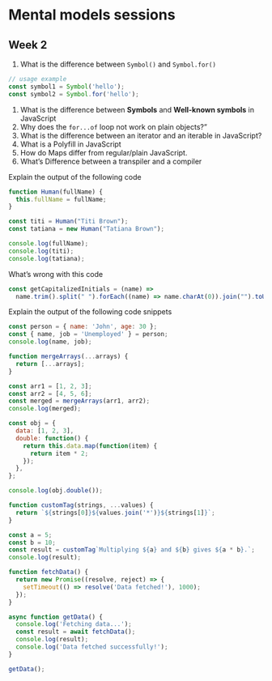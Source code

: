 # Mental models sessions

## Week 2

1. What is the difference between `Symbol()` and `Symbol.for()`

```jsx
// usage example
const symbol1 = Symbol('hello');
const symbol2 = Symbol.for('hello');
```

1. What is the difference between **Symbols** and **Well-known symbols** in JavaScript
2. Why does the `for...of` loop not work on plain objects?”
3. What is the difference between an iterator and an iterable in JavaScript?
4. What is a Polyfill in JavaScript
5. How do Maps differ from regular/plain JavaScript.
6. What’s Difference between a transpiler and a compiler

Explain the output of the following code

```jsx
function Human(fullName) {
  this.fullName = fullName;
}

const titi = Human("Titi Brown");
const tatiana = new Human("Tatiana Brown");

console.log(fullName);
console.log(titi);
console.log(tatiana);
```

What’s wrong with this code

```jsx
const getCapitalizedInitials = (name) =>
  name.trim().split(" ").forEach((name) => name.charAt(0)).join("").toUpperCase()
```

Explain the output of the following code snippets

```jsx
const person = { name: 'John', age: 30 };
const { name, job = 'Unemployed' } = person;
console.log(name, job);
```

```jsx
function mergeArrays(...arrays) {
  return [...arrays];
}

const arr1 = [1, 2, 3];
const arr2 = [4, 5, 6];
const merged = mergeArrays(arr1, arr2);
console.log(merged);
```

```jsx
const obj = {
  data: [1, 2, 3],
  double: function() {
    return this.data.map(function(item) {
      return item * 2;
    });
  },
};

console.log(obj.double());
```

```jsx
function customTag(strings, ...values) {
  return `${strings[0]}${values.join('*')}${strings[1]}`;
}

const a = 5;
const b = 10;
const result = customTag`Multiplying ${a} and ${b} gives ${a * b}.`;
console.log(result);
```

```jsx
function fetchData() {
  return new Promise((resolve, reject) => {
    setTimeout(() => resolve('Data fetched!'), 1000);
  });
}

async function getData() {
  console.log('Fetching data...');
  const result = await fetchData();
  console.log(result);
  console.log('Data fetched successfully!');
}

getData();
```
